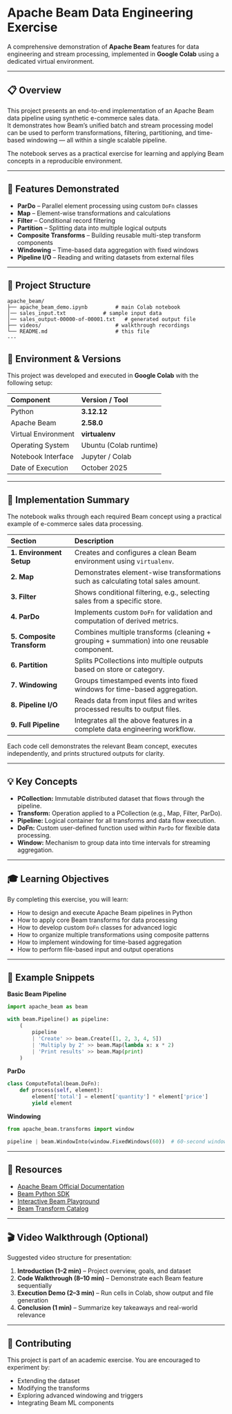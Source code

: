 # Apache Beam Data Engineering Exercise

A comprehensive demonstration of **Apache Beam** features for data engineering and stream processing, implemented in **Google Colab** using a dedicated virtual environment.

---

## 📋 Overview

This project presents an end-to-end implementation of an Apache Beam data pipeline using synthetic e-commerce sales data.  
It demonstrates how Beam’s unified batch and stream processing model can be used to perform transformations, filtering, partitioning, and time-based windowing — all within a single scalable pipeline.

The notebook serves as a practical exercise for learning and applying Beam concepts in a reproducible environment.

---

## 🎯 Features Demonstrated

- **ParDo** – Parallel element processing using custom `DoFn` classes  
- **Map** – Element-wise transformations and calculations  
- **Filter** – Conditional record filtering  
- **Partition** – Splitting data into multiple logical outputs  
- **Composite Transforms** – Building reusable multi-step transform components  
- **Windowing** – Time-based data aggregation with fixed windows  
- **Pipeline I/O** – Reading and writing datasets from external files  

---

## 🧱 Project Structure

```text
apache_beam/
├── apache_beam_demo.ipynb         # main Colab notebook
│── sales_input.txt            # sample input data
│── sales_output-00000-of-00001.txt   # generated output file
├── videos/                        # walkthrough recordings
└── README.md                      # this file
---

````
## 🚀 Environment & Versions

This project was developed and executed in **Google Colab** with the following setup:

| Component | Version / Tool |
|:--|:--|
| Python | **3.12.12** |
| Apache Beam | **2.58.0** |
| Virtual Environment | **virtualenv** |
| Operating System | Ubuntu (Colab runtime) |
| Notebook Interface | Jupyter / Colab |
| Date of Execution | October 2025 |

---

## 🧱 Implementation Summary

The notebook walks through each required Beam concept using a practical example of e-commerce sales data processing.

| Section | Description |
|:--|:--|
| **1. Environment Setup** | Creates and configures a clean Beam environment using `virtualenv`. |
| **2. Map** | Demonstrates element-wise transformations such as calculating total sales amount. |
| **3. Filter** | Shows conditional filtering, e.g., selecting sales from a specific store. |
| **4. ParDo** | Implements custom `DoFn` for validation and computation of derived metrics. |
| **5. Composite Transform** | Combines multiple transforms (cleaning + grouping + summation) into one reusable component. |
| **6. Partition** | Splits PCollections into multiple outputs based on store or category. |
| **7. Windowing** | Groups timestamped events into fixed windows for time-based aggregation. |
| **8. Pipeline I/O** | Reads data from input files and writes processed results to output files. |
| **9. Full Pipeline** | Integrates all the above features in a complete data engineering workflow. |

Each code cell demonstrates the relevant Beam concept, executes independently, and prints structured outputs for clarity.

---

## 💡 Key Concepts

- **PCollection:** Immutable distributed dataset that flows through the pipeline.  
- **Transform:** Operation applied to a PCollection (e.g., Map, Filter, ParDo).  
- **Pipeline:** Logical container for all transforms and data flow execution.  
- **DoFn:** Custom user-defined function used within `ParDo` for flexible data processing.  
- **Window:** Mechanism to group data into time intervals for streaming aggregation.  

---

## 🎓 Learning Objectives

By completing this exercise, you will learn:

- How to design and execute Apache Beam pipelines in Python  
- How to apply core Beam transforms for data processing  
- How to develop custom `DoFn` classes for advanced logic  
- How to organize multiple transformations using composite patterns  
- How to implement windowing for time-based aggregation  
- How to perform file-based input and output operations  

---

## 🧩 Example Snippets

**Basic Beam Pipeline**

```python
import apache_beam as beam

with beam.Pipeline() as pipeline:
    (
        pipeline
        | 'Create' >> beam.Create([1, 2, 3, 4, 5])
        | 'Multiply by 2' >> beam.Map(lambda x: x * 2)
        | 'Print results' >> beam.Map(print)
    )
```

**ParDo**

```python
class ComputeTotal(beam.DoFn):
    def process(self, element):
        element['total'] = element['quantity'] * element['price']
        yield element
```

**Windowing**

```python
from apache_beam.transforms import window

pipeline | beam.WindowInto(window.FixedWindows(60))  # 60-second windows
```

---

## 🔗 Resources

- [Apache Beam Official Documentation](https://beam.apache.org/documentation/)  
- [Beam Python SDK](https://beam.apache.org/documentation/sdks/python/)  
- [Interactive Beam Playground](https://beam.apache.org/get-started/try-beam-playground/)  
- [Beam Transform Catalog](https://beam.apache.org/documentation/transforms/python/overview/)  

---

## 🎬 Video Walkthrough (Optional)

Suggested video structure for presentation:

1. **Introduction (1–2 min)** – Project overview, goals, and dataset  
2. **Code Walkthrough (8–10 min)** – Demonstrate each Beam feature sequentially  
3. **Execution Demo (2–3 min)** – Run cells in Colab, show output and file generation  
4. **Conclusion (1 min)** – Summarize key takeaways and real-world relevance  

---

## 🤝 Contributing

This project is part of an academic exercise. You are encouraged to experiment by:

- Extending the dataset  
- Modifying the transforms  
- Exploring advanced windowing and triggers  
- Integrating Beam ML components  


